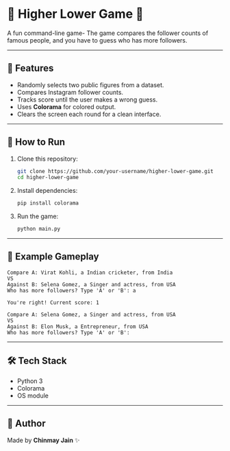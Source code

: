# 🔼 Higher Lower Game 🔽

A fun command-line game-
The game compares the follower counts of famous people, and you have to guess who has more followers.  

---

## 📌 Features
- Randomly selects two public figures from a dataset.
- Compares Instagram follower counts.
- Tracks score until the user makes a wrong guess.
- Uses **Colorama** for colored output.
- Clears the screen each round for a clean interface.

---

## 🚀 How to Run
1. Clone this repository:
   ```bash
   git clone https://github.com/your-username/higher-lower-game.git
   cd higher-lower-game
   ```

2. Install dependencies:
   ```bash
   pip install colorama
   ```

3. Run the game:
   ```bash
   python main.py
   ```

---

## 📖 Example Gameplay
```
Compare A: Virat Kohli, a Indian cricketer, from India
VS
Against B: Selena Gomez, a Singer and actress, from USA
Who has more followers? Type 'A' or 'B': a

You're right! Current score: 1

Compare A: Selena Gomez, a Singer and actress, from USA
VS
Against B: Elon Musk, a Entrepreneur, from USA
Who has more followers? Type 'A' or 'B':
```

---

## 🛠️ Tech Stack
- Python 3
- Colorama
- OS module

---

## 👤 Author
Made by **Chinmay Jain** ✨  
